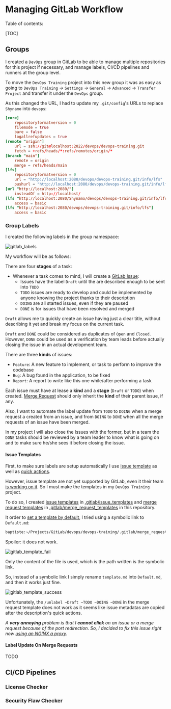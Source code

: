 # Managing GitLab Workflow

Table of contents:

[TOC]

## Groups

I created a `DevOps` group in GitLab to be able to manage multiple repositories for this project if necessary, and manage labels, CI/CD pipelines and runners at the group level.

To move the `DevOps Training` project into this new group it was as easy as going to `DevOps Training` -> `Settings` -> `General` -> `Advanced` -> `Transfer Project` and transfer it under the `DevOps` group.

As this changed the URL, I had to update my `.git/config`'s URLs to replace `Shynamo` into `devops`:

```toml
[core]
    repositoryformatversion = 0
    filemode = true
    bare = false
    logallrefupdates = true
[remote "origin"]
    url = ssh://git@localhost:2022/devops/devops-training.git
    fetch = +refs/heads/*:refs/remotes/origin/*
[branch "main"]
    remote = origin
    merge = refs/heads/main
[lfs]
    repositoryformatversion = 0
    url = "http://localhost:2080/devops/devops-training.git/info/lfs"
    pushurl = "http://localhost:2080/devops/devops-training.git/info/lfs"
[url "http://localhost:2080/"]
    insteadOf = http://localhost/
[lfs "http://localhost:2080/Shynamo/devops/devops-training.git/info/lfs"]
    access = basic
[lfs "http://localhost:2080/devops/devops-training.git/info/lfs"]
    access = basic
```

### Group Labels

I created the following labels in the group namespace:

![gitlab_labels](assets/gitlab_labels.png)

My workflow will be as follows:

There are four **stages** of a task:

- Whenever a task comes to mind, I will create a [GitLab Issue](https://docs.gitlab.com/ee/user/project/issues/):
  - Issues have the label `Draft` until the are described enough to be sent into `TODO`
  - `TODO` issues are ready to develop and could be implemented by anyone knowing the project thanks to their description
  - `DOING` are all started issues, even if they are paused
  - `DONE` is for issues that have been resolved and merged

`Draft` allows me to quickly create an issue having just a clear title, without describing it yet and break my focus on the current task.

`Draft` and `DONE` could be considered as duplicates of `Open` and `Closed`. However, `DONE` could be used as a verification by team leads before actually closing the issue in an actual development team.

There are three **kinds** of issues:

- `Feature`: A new feature to implement, or task to perform to improve the codebase
- `Bug`: A bug found in the application, to be fixed
- `Report`: A report to write like this one while/after performing a task

Each issue must have at lease a **kind** and a **stage** (`Draft` or `TODO`) when created. [Merge Request](https://docs.gitlab.com/ee/user/project/merge_requests/#merge-requests) should only inherit the **kind** of their parent issue, if any.

Also, I want to automate the label update from `TODO` to `DOING` when a merge request a created from an issue, and from `DOING` to `DONE` when all the merge requests of an issue have been merged.

In my project I will also close the Issues with the former, but in a team the `DONE` tasks should be reviewed by a team leader to know what is going on and to make sure he/she sees it before closing the issue.

#### Issue Templates

First, to make sure labels are setup automatically I use [issue template](https://docs.gitlab.com/ee/user/project/description_templates.html#create-an-issue-template) as well as [quick actions](https://docs.gitlab.com/ee/user/project/quick_actions.html#gitlab-quick-actions).

However, issue template are not yet supported by GitLab, even it their team [is working on it](https://gitlab.com/gitlab-org/gitlab/-/issues/7749). So I must make the templates in my `DevOps Training` project.

To do so, I created [issue templates](../.gitlab/issue_templates) in [.gitlab/issue_templates](../.gitlab/issue_templates) and [merge request templates](../.gitlab/merge_request_templates) in [.gitlab/merge_request_templates](../.gitlab/merge_request_templates) in this repository.

It order to [set a template by default](https://docs.gitlab.com/ee/user/project/description_templates.html#set-a-default-template-for-merge-requests-and-issues), I tried using a symbolic link to `Default.md`:

```cmd
baptiste:~/Projects/GitLab/devops/devops-training/.gitlab/merge_request_templates$ ln -s template.md Default.md ln -s template.md Default.md
```

Spoiler: it does not work.

![gitlab_template_fail](assets/gitlab_template_fail.png)

Only the content of the file is used, which is the path written is the symbolic link.

So, instead of a symbolic link I simply rename `template.md` into `Default.md`, and then it works just fine.

![gitlab_template_success](assets/gitlab_template_success.png)

Unfortunately, the `/unlabel ~Draft ~TODO ~DOING ~DONE` in the merge request template does not work as it seems like issue metadatas are copied after the description's quick actions.

*A **very annoying** problem is that I **cannot click** on an issue or a merge request because of the port redirection. So, I decided to fix this issue right now [using an NGINX a proxy](nxginx_proxy.md).*

#### Label Update On Merge Requests

TODO

## CI/CD Pipelines

### License Checker

### Security Flaw Checker
